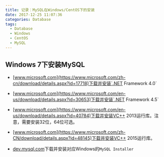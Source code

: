 ```yaml
---
title: 记录：MySQL在Windows/CentOS下的安装
date: 2017-12-25 11:07:36
categories: Database
tags:
  - Database
  - Windows
  - CentOS
  - MySQL
---
```


## Windows 7下安装MySQL

+ [www.microsoft.com](https://www.microsoft.com/zh-cn/download/details.aspx?id=17718)下载并安装`.NET Framework 4.0`

+ [www.microsoft.com](https://www.microsoft.com/en-us/download/details.aspx?id=30653)下载并安装`.NET Framework 4.5`

+ [www.microsoft.com](https://www.microsoft.com/en-us/download/details.aspx?id=40784)下载并安装VC++ 2013运行库。注意，需要安装32位，64位可选。

+ [www.microsoft.com](https://www.microsoft.com/zh-CN/download/details.aspx?id=48145)下载并安装VC++ 2015运行库。

+ [dev.mysql.com](https://dev.mysql.com/downloads/windows/)下载并安装对应Windows的`MySQL Installer`
